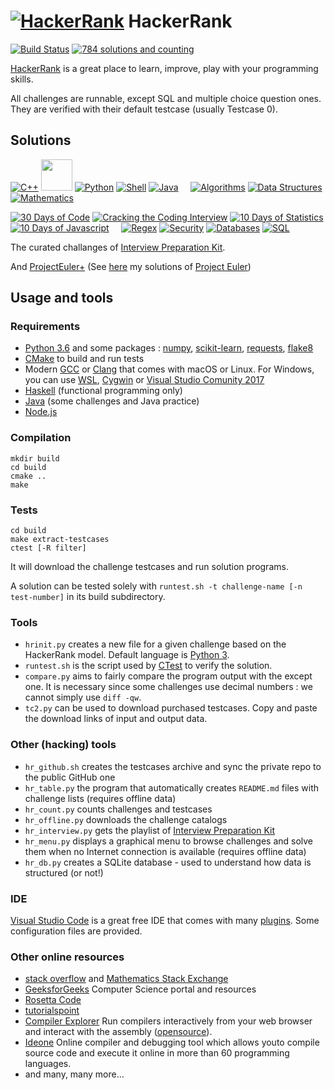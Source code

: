 # [![HackerRank](https://hrcdn.net/hackerrank/assets/brand/h_mark_sm-30dc0e0cbd2dded63b294819ff853a90.svg)](https://www.hackerrank.com) HackerRank

[![Build Status](https://travis-ci.org/rene-d/hackerrank.svg?branch=master)](https://travis-ci.org/rene-d/hackerrank) [![784 solutions and counting](https://img.shields.io/badge/Challenges-784-blue.svg)](https://www.hackerrank.com/rene_d?hr_r=1)

[HackerRank](https://www.hackerrank.com/dashboard) is a great place to learn, improve, play with your programming skills.

All challenges are runnable, except SQL and multiple choice question ones. They are verified with their default testcase (usually Testcase 0).


## Solutions

[![C++](https://hrcdn.net/hackerrank/assets/dashboard/cpp-4644489c8b8e68a81dd0ccfac5097c2e.svg)](cpp/)
<a href="c/"><img src="https://hrcdn.net/hackerrank/assets/dashboard/c-43bbd380e51d62b83c4b542c58699a97.svg" width="50px" height="50px"></a>
[![Python](https://hrcdn.net/hackerrank/assets/dashboard/python-473706315bc214a540c1ca7b57f60854.svg)](python/)
[![Shell](https://hrcdn.net/hackerrank/assets/dashboard/shell-5c42f1aa41f72148347b7e91bf46ae4f.svg)](shell/)
[![Java](https://hrcdn.net/hackerrank/assets/dashboard/java-5a95cc68f65be63c24f5913e29bafb66.svg)](java/)
&nbsp;&nbsp;&nbsp;
[![Algorithms](https://hrcdn.net/hackerrank/assets/dashboard/algorithms-ea9e958ddb5b097c5ebcdd22de4a9766.svg)](algorithms/)
[![Data Structures](https://hrcdn.net/hackerrank/assets/dashboard/data-structures-e83daf9e8769351037cc25ff131931d1.svg)](data-structures/)
[![Mathematics](https://hrcdn.net/hackerrank/assets/dashboard/mathematics-3ec234bd89020880ff0349f9cacdab30.svg)](mathematics/)

[![30 Days of Code](https://hrcdn.net/hackerrank/assets/dashboard/30-days-of-code-bf00cb8a1c6f38bf917f45ea7ab2bf6b.svg)](tutorials/30-days-of-code/)
[![Cracking the Coding Interview](https://hrcdn.net/hackerrank/assets/dashboard/cracking-the-coding-interview-a56b2213a9c4f9393bfeb13261449c37.svg)](tutorials/cracking-the-coding-interview/)
[![10 Days of Statistics](https://hrcdn.net/hackerrank/assets/dashboard/10-days-of-statistics-f45c998a5d47c9527eb61e620f35f5c0.svg)](tutorials/10-days-of-statistics/)
[![10 Days of Javascript](https://hrcdn.net/hackerrank/assets/dashboard/10-days-of-javascript-bf50d09114e28b603041e791559003b6.svg)](tutorials/10-days-of-javascript/)
&nbsp;&nbsp;&nbsp;
[![Regex](https://hrcdn.net/hackerrank/assets/dashboard/regex-d83b1db79fe03650410202032d3b8afd.svg)](regex/)
[![Security](https://hrcdn.net/hackerrank/assets/dashboard/security-ee10c8f654e78f4659d5dc6305768a63.svg)](security/)
[![Databases](https://hrcdn.net/hackerrank/assets/dashboard/databases-0ff7fcc96c1e9516abc9ea327c9a0ef9.svg)](databases/)
[![SQL](https://hrcdn.net/hackerrank/assets/dashboard/sql-be1ac821f4358a522d8eba7600e69549.svg)](sql/)

The curated challanges of [Interview Preparation Kit](interview-preparation-kit/).

And [ProjectEuler+](contests/projecteuler/) (See [here](https://github.com/rene-d/math/tree/master/projecteuler) my solutions of [Project Euler](https://projecteuler.net/))

## Usage and tools

### Requirements

- [Python 3.6](https://www.python.org) and some packages : [numpy](http://www.numpy.org), [scikit-learn](http://scikit-learn.org/), [requests](http://html.python-requests.org), [flake8](http://flake8.readthedocs.io/)
- [CMake](https://cmake.org) to build and run tests
- Modern [GCC](https://gcc.gnu.org) or [Clang](https://clang.llvm.org) that comes    with macOS or Linux. For Windows, you can use [WSL](https://docs.microsoft.com/en-us/windows/wsl/install-win10), [Cygwin](https://www.cygwin.com) or [Visual Studio Comunity 2017](https://www.visualstudio.com/downloads/)
- [Haskell](https://www.haskell.org) (functional programming only)
- [Java](http://www.oracle.com/technetwork/java/javase/index.html) (some challenges and Java practice)
- [Node.js](https://nodejs.org/)

### Compilation

    mkdir build
    cd build
    cmake ..
    make

### Tests

    cd build
    make extract-testcases
    ctest [-R filter]

It will download the challenge testcases and run solution programs.

A solution can be tested solely with `runtest.sh -t challenge-name [-n test-number]` in its build subdirectory.

### Tools

- `hrinit.py` creates a new file for a given challenge based on the HackerRank model. Default language is [Python 3](https://wiki.python.org/moin/Python2orPython3).
- `runtest.sh` is the script used by [CTest](https://cmake.org/Wiki/CMake/Testing_With_CTest) to verify the solution.
- `compare.py` aims to fairly compare the program output with the except one. It is necessary since some challenges use decimal numbers : we cannot simply use `diff -qw`.
- `tc2.py` can be used to download purchased testcases. Copy and paste the download links of input and output data.

### Other (hacking) tools

- `hr_github.sh` creates the testcases archive and sync the private repo to the public GitHub one
- `hr_table.py` the program that automatically creates  `README.md` files with challenge lists (requires offline data)
- `hr_count.py` counts challenges and testcases
- `hr_offline.py` downloads the challenge catalogs
- `hr_interview.py` gets the playlist of [Interview Preparation Kit](https://www.hackerrank.com/interview/interview-preparation-kit)
- `hr_menu.py` displays a graphical menu to browse challenges and solve them when no Internet connection is available (requires offline data)
- `hr_db.py` creates a SQLite database - used to understand how data is structured (or not!)

### IDE

[Visual Studio Code](https://code.visualstudio.com) is a great free IDE that comes with many [plugins](https://marketplace.visualstudio.com/vscode). Some configuration files are provided.

### Other online resources

* [stack overflow](https://stackoverflow.com) and [Mathematics Stack Exchange](https://math.stackexchange.com)
* [GeeksforGeeks](https://www.geeksforgeeks.org) Computer Science portal and resources
* [Rosetta Code](http://rosettacode.org/wiki/Rosetta_Code)
* [tutorialspoint](https://www.tutorialspoint.com/)
* [Compiler Explorer](https://godbolt.org) Run compilers interactively from your web browser and interact with the assembly ([opensource](https://github.com/mattgodbolt/compiler-explorer)).
* [Ideone](https://ideone.com) Online compiler and debugging tool which allows youto compile source code and execute it online in more than 60 programming languages.
* and many, many more...
